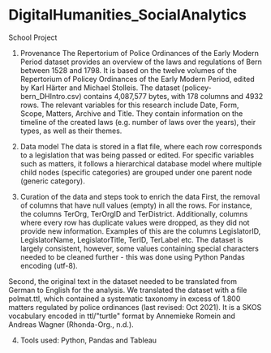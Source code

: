 # DigitalHumanities_SocialAnalytics
School Project

1) Provenance
The Repertorium of Police Ordinances of the Early Modern Period dataset provides an overview of the laws and regulations of Bern between 1528 and 1798. It is based on the twelve volumes of the Repertorium of Policey Ordinances of the Early Modern Period, edited by Karl Härter and Michael Stolleis. The dataset (policey-bern_DHIntro.csv) contains 4,087,577 bytes, with 178 columns and 4932 rows. The relevant variables for this research include Date, Form, Scope, Matters, Archive and Title. They contain information on the timeline of the created laws (e.g. number of laws over the years), their types, as well as their themes.

2) Data model
The data is stored in a flat file, where each row corresponds to a legislation that was being passed or edited. For specific variables such as matters, it follows a hierarchical database model where multiple child nodes (specific categories) are grouped under one parent node (generic category).

3) Curation of the data and steps took to enrich the data
First, the removal of columns that have null values (empty) in all the rows. For instance, the columns TerOrg, TerOrgID and TerDistrict. Additionally, columns where every row has duplicate values were dropped, as they did not provide new  information. Examples of this are the columns LegislatorID, LegislatorName, LegislatorTitle, TerID, TerLabel etc. The dataset is largely consistent, however, some  values containing special characters needed to be cleaned further - this was done using Python Pandas encoding (utf-8). 
 
Second, the original text in the dataset needed to be translated from German to English for the analysis. We translated the dataset with a file polmat.ttl, which contained a systematic taxonomy in excess of 1.800 matters regulated by police ordinances (last revised: Oct 2021). It is a SKOS vocabulary encoded in ttl/"turtle" format by Annemieke Romein and Andreas Wagner (Rhonda-Org., n.d.).

4) Tools used: Python, Pandas and Tableau


